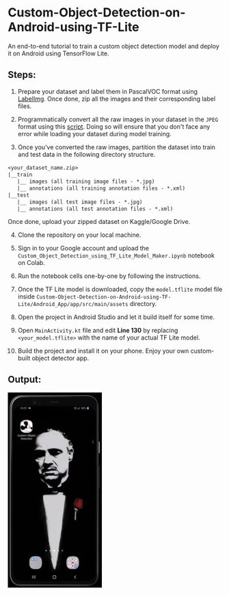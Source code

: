 # Custom-Object-Detection-on-Android-using-TF-Lite
An end-to-end tutorial to train a custom object detection model and deploy it on Android using TensorFlow Lite.


## Steps:

1. Prepare your dataset and label them in PascalVOC format using [LabelImg](https://github.com/tzutalin/labelImg). Once done, zip all the images and their corresponding label files.

2. Programmatically convert all the raw images in your dataset in the `JPEG` format using this [script](https://github.com/NSTiwari/Custom-Object-Detection-on-Android-using-TF-Lite/blob/master/convert_images_to_jpeg.py). Doing so will ensure that you don't face any error while loading your dataset during model training.

3. Once you've converted the raw images, partition the dataset into train and test data in the following directory structure. 
```
<your_dataset_name.zip>
|__train
   |__ images (all training image files - *.jpg)
   |__ annotations (all training annotation files - *.xml)
|__test
   |__ images (all test image files - *.jpg)
   |__ annotations (all test annotation files - *.xml) 
```
Once done, upload your zipped dataset on Kaggle/Google Drive.
 
4. Clone the repository on your local machine.
 
5. Sign in to your Google account and upload the `Custom_Object_Detection_using_TF_Lite_Model_Maker.ipynb` notebook on Colab.

6. Run the notebook cells one-by-one by following the instructions.

7. Once the TF Lite model is downloaded, copy the `model.tflite` model file inside `Custom-Object-Detection-on-Android-using-TF-Lite/Android_App/app/src/main/assets` directory.

8. Open the project in Android Studio and let it build itself for some time.

9. Open `MainActivity.kt` file and edit **Line 130** by replacing `<your_model.tflite>` with the name of your actual TF Lite model.

10. Build the project and install it on your phone. Enjoy your own custom-built object detector app.



## Output:

![GitHub Logo](Output.gif)



